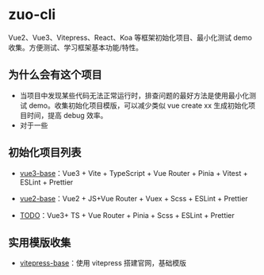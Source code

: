 # zuo-cli

Vue2、Vue3、Vitepress、React、Koa 等框架初始化项目、最小化测试 demo 收集。方便测试、学习框架基本功能/特性。

## 为什么会有这个项目

- 当项目中发现某些代码无法正常运行时，排查问题的最好方法是使用最小化测试 demo。收集初始化项目模版，可以减少类似 vue create xx 生成初始化项目时间，提高 debug 效率。
- 对于一些

## 初始化项目列表

- [vue3-base](https://github.com/dev-zuo/vue3-base)：Vue3 + Vite + TypeScript + Vue Router + Pinia + Vitest + ESLint + Prettier

- [vue2-base](https://github.com/dev-zuo/vue2-base)：Vue2 + JS+Vue Router + Vuex + Scss + ESLint + Prettier

- [TODO]()：Vue3+ TS + Vue Router + Pinia + Scss + ESLint + Prettier

## 实用模版收集

- [vitepress-base](https://github.com/dev-zuo/vitepress-base)：使用 vitepress 搭建官网，基础模版
